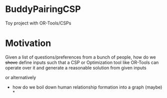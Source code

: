 # BuddyPairingCSP
Toy project with OR-Tools/CSPs

# Motivation
Given a list of questions/preferences from a bunch of people, how do
we ~~shove~~ define inputs such that a CSP or Optimization tool like
OR-Tools can operate over it and generate a reasonable solution
from given inputs

or alternatively
* how do we boil down human relationship formation into a graph (maybe) *
